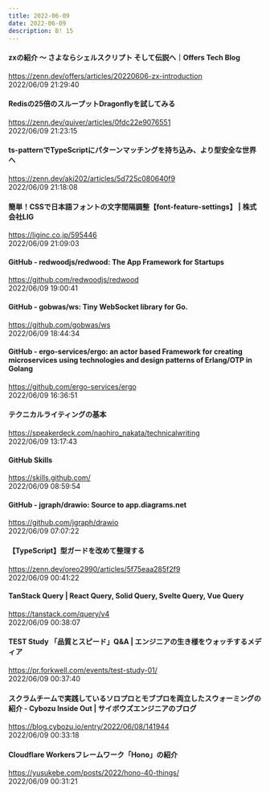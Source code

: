 ```yaml
---
title: 2022-06-09
date: 2022-06-09
description: B! 15
---
```


#### zxの紹介 〜 さよならシェルスクリプト そして伝説へ｜Offers Tech Blog
https://zenn.dev/offers/articles/20220606-zx-introduction<br>
2022/06/09 21:29:40<br>


#### Redisの25倍のスループットDragonflyを試してみる
https://zenn.dev/quiver/articles/0fdc22e9076551<br>
2022/06/09 21:23:15<br>


#### ts-patternでTypeScriptにパターンマッチングを持ち込み、より型安全な世界へ
https://zenn.dev/aki202/articles/5d725c080640f9<br>
2022/06/09 21:18:08<br>


#### 簡単！CSSで日本語フォントの文字間隔調整【font-feature-settings】 | 株式会社LIG
https://liginc.co.jp/595446<br>
2022/06/09 21:09:03<br>


#### GitHub - redwoodjs/redwood: The App Framework for Startups
https://github.com/redwoodjs/redwood<br>
2022/06/09 19:00:41<br>


#### GitHub - gobwas/ws: Tiny WebSocket library for Go.
https://github.com/gobwas/ws<br>
2022/06/09 18:44:34<br>


#### GitHub - ergo-services/ergo: an actor based Framework for creating microservices using technologies and design patterns of Erlang/OTP in Golang
https://github.com/ergo-services/ergo<br>
2022/06/09 16:36:51<br>


#### テクニカルライティングの基本
https://speakerdeck.com/naohiro_nakata/technicalwriting<br>
2022/06/09 13:17:43<br>


#### GitHub Skills
https://skills.github.com/<br>
2022/06/09 08:59:54<br>


#### GitHub - jgraph/drawio: Source to app.diagrams.net
https://github.com/jgraph/drawio<br>
2022/06/09 07:07:22<br>


#### 【TypeScript】型ガードを改めて整理する
https://zenn.dev/oreo2990/articles/5f75eaa285f2f9<br>
2022/06/09 00:41:22<br>


#### TanStack Query | React Query, Solid Query, Svelte Query, Vue Query
https://tanstack.com/query/v4<br>
2022/06/09 00:38:07<br>


#### TEST Study 「品質とスピード」Q&A | エンジニアの生き様をウォッチするメディア
https://pr.forkwell.com/events/test-study-01/<br>
2022/06/09 00:37:40<br>


#### スクラムチームで実践しているソロプロとモブプロを両立したスウォーミングの紹介 - Cybozu Inside Out | サイボウズエンジニアのブログ
https://blog.cybozu.io/entry/2022/06/08/141944<br>
2022/06/09 00:33:18<br>


#### Cloudflare Workersフレームワーク「Hono」の紹介
https://yusukebe.com/posts/2022/hono-40-things/<br>
2022/06/09 00:31:21<br>



